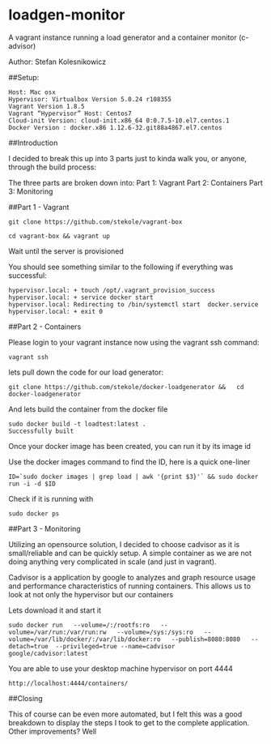# loadgen-monitor
A vagrant instance running a load generator and a container monitor (c-advisor)

Author: Stefan Kolesnikowicz 


##Setup:

    Host: Mac osx 
    Hypervisor: Virtualbox Version 5.0.24 r108355
    Vagrant Version 1.8.5
    Vagrant “Hypervisor” Host: Centos7
    Cloud-init Version: cloud-init.x86_64 0:0.7.5-10.el7.centos.1
    Docker Version : docker.x86 1.12.6-32.git88a4867.el7.centos                               


##Introduction


I decided to break this up into 3 parts just to kinda walk you, or anyone, through 
the build process:

The three parts are broken down into:
Part 1: Vagrant
Part 2: Containers
Part 3: Monitoring 


##Part 1 - Vagrant


    git clone https://github.com/stekole/vagrant-box

    cd vagrant-box && vagrant up


Wait until the server is provisioned 


You should see something similar to the following if everything was successful:

    hypervisor.local: + touch /opt/.vagrant_provision_success
    hypervisor.local: + service docker start
    hypervisor.local: Redirecting to /bin/systemctl start  docker.service
    hypervisor.local: + exit 0



##Part 2 - Containers


Please login to your vagrant instance now using the vagrant ssh command:
    
    vagrant ssh 
   
lets pull down the code for our load generator:
    
    git clone https://github.com/stekole/docker-loadgenerator &&   cd docker-loadgenerator 

And lets build the container from the docker file

    sudo docker build -t loadtest:latest .
    Successfully built

Once your docker image has been created, you can run it by its image id

Use the docker images command to find the ID, here is a quick one-liner

    ID=`sudo docker images | grep load | awk '{print $3}'` && sudo docker run -i -d $ID

Check if it is running with
     
    sudo docker ps 


##Part 3 - Monitoring


Utilizing an opensource solution, I decided to choose cadvisor as it is small/reliable and can be quickly setup. A simple container as we are not doing anything very complicated in scale (and just in vagrant). 

Cadvisor is a application by google to analyzes and graph resource usage and performance characteristics of running containers. This allows us to look at not only the hypervisor but our containers

Lets download it and start it

    sudo docker run   --volume=/:/rootfs:ro   --volume=/var/run:/var/run:rw   --volume=/sys:/sys:ro   --volume=/var/lib/docker/:/var/lib/docker:ro   --publish=8080:8080   --detach=true  --privileged=true --name=cadvisor   google/cadvisor:latest

You are able to use your desktop machine hypervisor on port 4444
    
    http://localhost:4444/containers/



##Closing

This of course can be even more automated, but I felt this was a good breakdown to display the steps I took to get to the complete application. Other improvements? Well 
